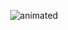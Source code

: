 




<p align="center">
  <img src="https://github.com/dante-tech/dante-tech/assets/148709693/bf0c8a64-f7cb-4e0e-9314-b1b33113c25b" alt="animated" />
</p>
